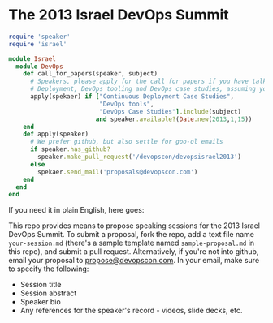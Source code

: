 The 2013 Israel DevOps Summit 
=============================

```ruby
require 'speaker'
require 'israel'

module Israel
  module DevOps
    def call_for_papers(speaker, subject)
      # Speakers, please apply for the call for papers if you have talks on the subjects of Continuous 
      # Deployment, DevOps tooling and DevOps case studies, assuming you are available on Jan 15.
      apply(spekaer) if ["Continuous Deployment Case Studies", 
                         "DevOps tools", 
                         "DevOps Case Studies"].include(subject) 
                        and speaker.available?(Date.new(2013,1,15))
    end
    def apply(speaker)
      # We prefer github, but also settle for goo-ol emails
      if speaker.has_github?
        speaker.make_pull_request('/devopscon/devopsisrael2013')
      else
        spekaer.send_mail('proposals@devopscon.com')
    end
  end
end
```

If you need it in plain English, here goes:

This repo provides means to propose speaking sessions for the 2013 Israel DevOps Summit. To submit a proposal, fork the repo, add a text file name `your-session.md` (there's a sample template named `sample-proposal.md` in this repo), and submit a pull request. Alternatively, if you're not into github, email your proposal to propose@devopscon.com. In your email, make sure to specify the following:

- Session title
- Session abstract
- Speaker bio
- Any references for the speaker's record - videos, slide decks, etc.